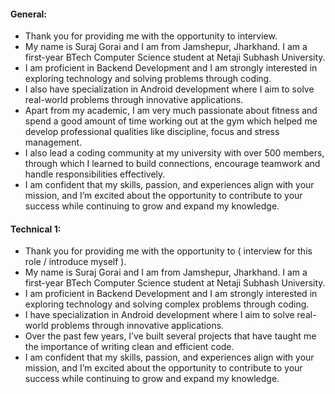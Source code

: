 

#### General:
- Thank you for providing me with the opportunity to interview. 
- My name is Suraj Gorai and I am from Jamshepur, Jharkhand. I am a first-year BTech Computer Science student at Netaji Subhash University. 
- I am proficient in Backend Development and I am strongly interested in exploring technology and solving problems through coding.
- I also have specialization in Android development where I aim to solve real-world problems through innovative applications.
- Apart from my academic, I am very much passionate about fitness and spend a good amount of time working out at the gym which helped me develop professional qualities like discipline, focus and stress management.
- I also lead a coding community at my university with over 500 members, through which I learned to build connections, encourage teamwork and handle responsibilities effectively.
- I am confident that my skills, passion, and experiences align with your mission, and I’m excited about the opportunity to contribute to your success while continuing to grow and expand my knowledge.


#### Technical 1:
- Thank you for providing me with the opportunity to ( interview for this role / introduce myself ).
- My name is Suraj Gorai and I am from Jamshepur, Jharkhand. I am a first-year BTech Computer Science student at Netaji Subhash University. 
- I am proficient in Backend Development and I am strongly interested in exploring technology and solving complex problems through coding.
- I have specialization in Android development where I aim to solve real-world problems through innovative applications.
- Over the past few years, I’ve built several projects that have taught me the importance of writing clean and efficient code.
- I am confident that my skills, passion, and experiences align with your mission, and I’m excited about the opportunity to contribute to your success while continuing to grow and expand my knowledge.





